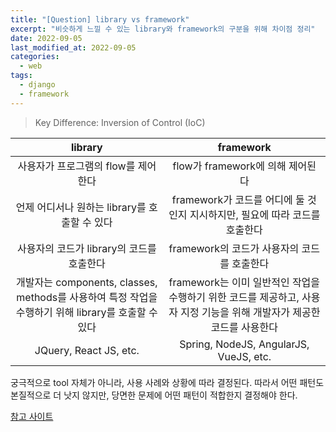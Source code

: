 ```yaml
---
title: "[Question] library vs framework"
excerpt: "비슷하게 느낄 수 있는 library와 framework의 구분을 위해 차이점 정리"
date: 2022-09-05
last_modified_at: 2022-09-05
categories:
  - web
tags:
  - django
  - framework
---
```


> Key Difference: Inversion of Control (IoC)

|library|framework|
|:---:|:---:|
|사용자가 프로그램의 flow를 제어한다|flow가 framework에 의해 제어된다|
|언제 어디서나 원하는 library를 호출할 수 있다|framework가 코드를 어디에 둘 것인지 지시하지만, 필요에 따라 코드를 호출한다|
|사용자의 코드가 library의 코드를 호출한다|framework의 코드가 사용자의 코드를 호출한다|
|개발자는 components, classes, methods를 사용하여 특정 작업을 수행하기 위해 library를 호출할 수 있다|framework는 이미 일반적인 작업을 수행하기 위한 코드를 제공하고, 사용자 지정 기능을 위해 개발자가 제공한 코드를 사용한다|
|JQuery, React JS, etc.|Spring, NodeJS, AngularJS, VueJS, etc.|

궁극적으로 tool 자체가 아니라, 사용 사례와 상황에 따라 결정된다. 따라서 어떤 패턴도 본질적으로 더 낫지 않지만, 당면한 문제에 어떤 패턴이 적합한지 결정해야 한다.

[참고 사이트](https://www.interviewbit.com/blog/framework-vs-library/)